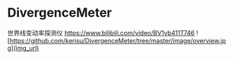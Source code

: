 # DivergenceMeter
世界线变动率探测仪 https://www.bilibili.com/video/BV1yb411T746
![https://github.com/kerisu/DivergenceMeter/tree/master/image/overview.jpg](img_url)

